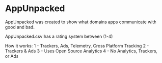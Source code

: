 # AppUnpacked
AppUnpacked was created to show what domains apps communicate with good and bad.

AppUnpacked.csv has a rating system between (1-4)

How it works:
1 - Trackers, Ads, Telemetry, Cross Platform Tracking
2 - Trackers & Ads
3 - Uses Open Source Analytics
4 - No Analytics, Trackers, or Ads
